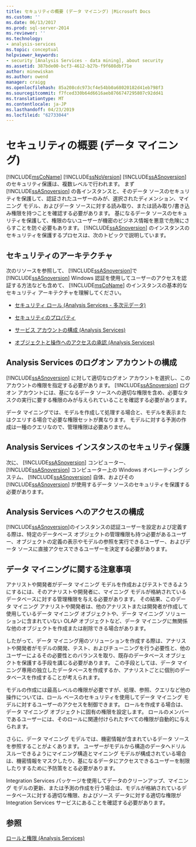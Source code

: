 ```yaml
---
title: セキュリティの概要 (データ マイニング) |Microsoft Docs
ms.custom: ''
ms.date: 06/13/2017
ms.prod: sql-server-2014
ms.reviewer: ''
ms.technology:
- analysis-services
ms.topic: conceptual
helpviewer_keywords:
- security [Analysis Services - data mining], about security
ms.assetid: 387bde00-bcf3-4612-b27b-f9f608dbf71e
author: minewiskan
ms.author: owend
manager: craigg
ms.openlocfilehash: 85a208cdc973cf4e54bb0a68020182d41eb798f3
ms.sourcegitcommit: f7fced330b64d6616aeb8766747295807c92dd41
ms.translationtype: MT
ms.contentlocale: ja-JP
ms.lasthandoff: 04/23/2019
ms.locfileid: "62733044"
---
```

# <a name="security-overview-data-mining"></a>セキュリティの概要 (データ マイニング)
   [!INCLUDE[msCoName](../../includes/msconame-md.md)] [!INCLUDE[ssNoVersion](../../includes/ssnoversion-md.md)] [!INCLUDE[ssASnoversion](../../includes/ssasnoversion-md.md)] のセキュリティ保護は、複数レベルで行われます。 まず [!INCLUDE[ssASnoversion](../../includes/ssasnoversion-md.md)] の各インスタンスと、そのデータ ソースのセキュリティを保護して、認証されたユーザーのみが、選択されたディメンション、マイニング モデル、およびデータ ソースに対する読み取り、または読み取り/書き込み権限を持つことを確認する必要があります。 基になるデータ ソースのセキュリティを保護して、権限のないユーザーが機密のビジネス情報を悪意で危険にさらすことを防ぐ必要もあります。 [!INCLUDE[ssASnoversion](../../includes/ssasnoversion-md.md)] のインスタンスのセキュリティを保護するプロセスは、次のトピックで説明しています。  
  
##  <a name="bkmk_Architecture"></a> セキュリティのアーキテクチャ  
 次のリソースを参照して、 [!INCLUDE[ssASnoversion](../../includes/ssasnoversion-md.md)]で [!INCLUDE[ssASnoversion](../../includes/ssasnoversion-md.md)] Windows 認証を使用してユーザーのアクセスを認証する方法なども含めて、 [!INCLUDE[msCoName](../../includes/msconame-md.md)] のインスタンスの基本的なセキュリティ アーキテクチャを理解してください。  
  
-   [セキュリティ ロール (Analysis Services - 多次元データ)](../multidimensional-models/olap-logical/security-roles-analysis-services-multidimensional-data.md)  
  
-   [セキュリティのプロパティ](../server-properties/security-properties.md)  
  
-   [サービス アカウントの構成 (Analysis Services)](../instances/configure-service-accounts-analysis-services.md)  
  
-   [オブジェクトと操作へのアクセスの承認 &#40;Analysis Services&#41;](../multidimensional-models/authorizing-access-to-objects-and-operations-analysis-services.md)  
  
##  <a name="bkmk_Logon"></a> Analysis Services のログオン アカウントの構成  
 [!INCLUDE[ssASnoversion](../../includes/ssasnoversion-md.md)] に対して適切なログオン アカウントを選択し、このアカウントの権限を指定する必要があります。 [!INCLUDE[ssASnoversion](../../includes/ssasnoversion-md.md)] ログオン アカウントには、基になるデータ ソースへの適切な権限を含め、必要なタスクの実行に要する権限のみが与えられていることを確認する必要があります。  
  
 データ マイニングでは、モデルを作成して処理する場合と、モデルを表示またはクエリする場合で必要な権限セットが異なります。 モデルに対する予測の作成は一種のクエリなので、管理権限は必要ありません。  
  
##  <a name="bkmk_Instance"></a> Analysis Services インスタンスのセキュリティ保護  
 次に、 [!INCLUDE[ssASnoversion](../../includes/ssasnoversion-md.md)] コンピューター、 [!INCLUDE[ssASnoversion](../../includes/ssasnoversion-md.md)] コンピューター上の Windows オペレーティング システム、 [!INCLUDE[ssASnoversion](../../includes/ssasnoversion-md.md)] 自体、およびその [!INCLUDE[ssASnoversion](../../includes/ssasnoversion-md.md)] が使用するデータ ソースのセキュリティを保護する必要があります。  
  
##  <a name="bkmk_Access"></a> Analysis Services へのアクセスの構成  
 [!INCLUDE[ssASnoversion](../../includes/ssasnoversion-md.md)]のインスタンスの認証ユーザーを設定および定義する際は、特定のデータベース オブジェクトの管理権限も持つ必要があるユーザー、オブジェクトの定義の表示やモデルの参照を実行できるユーザー、およびデータ ソースに直接アクセスできるユーザーを決定する必要があります。  
  
##  <a name="bkmk_DMspecial"></a> データ マイニングに関する注意事項  
 アナリストや開発者がデータ マイニング モデルを作成およびテストできるようにするには、そのアナリストや開発者に、マイニング モデルが格納されているデータベースに対する管理権限を与える必要があります。 その結果、このデータ マイニング アナリストや開発者は、他のアナリストまたは開発者が作成して使用しているデータ マイニング オブジェクトや、データ マイニング ソリューションに含まれていない OLAP オブジェクトなど、データ マイニングに無関係な他のオブジェクトを作成または削除できる場合があります。  
  
 したがって、データ マイニング用のソリューションを作成する際は、アナリストや開発者がモデルの開発、テスト、およびチューニングを行う必要性と、他のユーザーによるその必要性とのバランスを取り、既存のデータベース オブジェクトを保護する手段を講じる必要があります。 この手段としては、データ マイニング専用の独立したデータベースを作成するか、アナリストごとに個別のデータベースを作成することが考えられます。  
  
 モデルの作成には最高レベルの権限が必要ですが、処理、参照、クエリなど他の操作については、ロール ベースのセキュリティを使用してデータ マイニング モデルに対するユーザーのアクセスを制御できます。 ロールを作成する場合は、データ マイニング オブジェクトに固有の権限を設定します。 ロールのメンバーであるユーザーには、そのロールに関連付けられたすべての権限が自動的に与えられます。  
  
 さらに、データ マイニング モデルでは、機密情報が含まれているデータ ソースを参照することがよくあります。 ユーザーがモデルから構造のデータへドリルスルーできるようにマイニング構造とマイニング モデルが構成されている場合は、機密情報をマスクしたり、基になるデータにアクセスできるユーザーを制限したりするために予防策をとる必要があります。  
  
 Integration Services パッケージを使用してデータのクリーンアップ、マイニング モデルの更新、または予測の作成を行う場合は、モデルが格納されているデータベースに対する適切な権限、およびソース データに対する適切な権限が Integration Services サービスにあることを確認する必要があります。  
  
## <a name="see-also"></a>参照  
 [ロールと権限 &#40;Analysis Services&#41;](../multidimensional-models/roles-and-permissions-analysis-services.md)  
  
  
